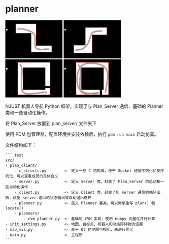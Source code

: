 # planner

<div>
  <div>
    <img src="./res/1.png" height="120"/>
    <img src="./res/2.png" height="120"/>
  </div>
  <div>
    <img src="./res/3.png" height="120"/>
    <img src="./res/4.png" height="120"/>
  </div>
</div>

NJUST 机器人导航 Python 框架，实现了与 Plan_Server 通信、基础的 Planner 类和一些自动化操作。

将 Plan_Server 放置到 plan_server/ 文件夹下

使用 PDM 包管理器，配置环境并安装依赖后，执行 `pdm run main` 启动仿真。

文件结构如下：

    ``` text
    src/
    - plan_client/
        - c_structs.py        <- 定义一些 C 结构体，便于 Socket 通信序列化和反序列化，可以查看成员的具体含义
        - server.py           <- 定义 Server 类，封装了 Plan_Server 的启动和一些自动化操作
        - client.py           <- 定义 Client 类，封装了和 server 通信的循环函数，根据 server 返回的状态输出或自动退出循环
        - planner.py          <- 定义 Planner 基类，可以继承重写 plan() 和 locate() 
        - planners/           
            - cvm_planner.py  <- 基础的 CVM 实现，使用 numpy 向量化并行计算
    - init_settings.py        <- 地图、目标点、机器人和动态障碍物的设置
    - map_vis.py              <- 基于 Qt 的地图可视化，未进行优化
    - main.py                 <- 主程序
    ```
